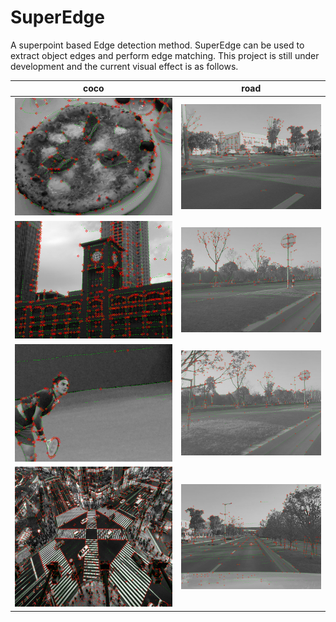 # SuperEdge
A superpoint based Edge detection method. SuperEdge can be used to extract object edges and perform edge matching. This project is still under development and the current visual effect is as follows.

| coco |road |
|--|--|
|  ![250](./Image/coco/output1.png) |![250](./Image/road/output1.png) | 
|  ![250](./Image/coco/output2.png) |![250](./Image/road/output2.png) | 
|  ![250](./Image/coco/output3.png) |![250](./Image/road/output3.png) | 
|  ![250](./Image/coco/output4.png) |![250](./Image/road/output4.png) | 
